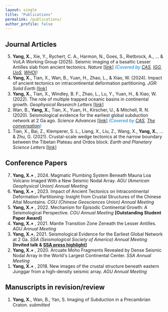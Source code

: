 ```yaml
---
layout: single
title: "Publications"
permalink: /publications/
author_profile: false
---
```


<h2> Journal Articles</h2>

<ol>
  <li value="5"><strong>Yang, X.</strong>, Xie, Y., Rychert, C. A., Harmon, N., Goes, S., Rietbrock, A., ... & VoiLA Working Group (2025). Seismic imaging of a basaltic Lesser Antilles slab from ancient tectonics. <em>Nature</em> <a href="https://www.nature.com/articles/s41586-025-08754-0">[link]</a> <em style="color: #007acc;">(Covered by <a href="https://english.cas.cn/newsroom/research_news/earth/202504/t20250407_909539.shtml">CAS</a>, <a href="http://english.igg.cas.cn/rh/rp/202504/t20250407_909536.html">IGG</a>, <a href="https://www.southampton.ac.uk/smmi/news/2025/04/sink-or-swim-the-fate-of-sinking-tectonic-plates-depends-on-their-ancient-tectonic-histories.page">UoS</a>, <a href="https://www.whoi.edu/press-room/news-release/sink-or-swim-the-fate-of-sinking-tectonic-plates-depends-on-their-ancient-tectonic-histories/">WHOI</a>)</em></li>

  <li value="4"><strong>Yang, X.</strong>, Tian, X., Wan, B., Yuan, H., Zhao, L., & Xiao, W. (2024). Impact of ancient tectonics on intracontinental deformation partitioning. <em>JGR: Solid Earth</em> <a href="https://agupubs.onlinelibrary.wiley.com/doi/full/10.1029/2023JB027949">[link]</a></li>

  <li value="3"><strong>Yang, X.</strong>, Tian, X., Windley, B. F., Zhao, L., Lu, Y., Yuan, H., & Xiao, W. (2022). The role of multiple trapped oceanic basins in continental growth. <em>Geophysical Research Letters</em> <a href="https://agupubs.onlinelibrary.wiley.com/doi/full/10.1029/2022GL098548">[link]</a></li>

  <li value="2">Wan, B., <strong>Yang, X.</strong>, Tian, X., Yuan, H., Kirscher, U., & Mitchell, R. N. (2020). Seismological evidence for the earliest global subduction network at 2 Ga ago. <em>Science Advances</em> <a href="https://www.science.org/doi/full/10.1126/sciadv.abc5491">[link]</a>  <em style="color: #007acc;">(Covered by <a href="https://english.cas.cn/newsroom/research_news/earth/202008/t20200806_241507.shtml">CAS</a>, <a href="https://theconversation.com/in-northern-china-scientists-have-found-what-may-be-the-2-billion-year-old-birthmarks-of-earths-first-supercontinent-143846">The conversation</a>)</em></li>

  <li value="1">Tian, X., Bai, Z., Klemperer, S. L., Liang, X., Liu, Z., Wang, X., <strong>Yang, X.</strong>, ... & Zhu, G. (2021). Crustal-scale wedge tectonics at the narrow boundary between the Tibetan Plateau and Ordos block. <em>Earth and Planetary Science Letters</em> <a href="https://www.sciencedirect.com/science/article/pii/S0012821X20306440">[link]</a></li>
</ol>



<h2> Conference Papers</h2>

<ol>
  <li value="7"><strong>Yang, X.+ </strong>, 2024. Magmatic Plumbing System Beneath Mauna Loa Volcano Imaged With a New Seismic Nodal Array. <em>AGU (American Geophysical Union) Annual Meeting</em></li> 
  <li value="6"><strong>Yang, X.+ </strong>, 2023. Impact of Ancient Tectonics on Intracontinental Deformation Partitioning: Insight from Crustal Structures of the Chinese Altai Mountains. <em> CGU (Chinese Geosciences Union) Annual Meeting</em></li>
  <li value="5"><strong>Yang, X.+ </strong>, 2022. Mechanism for Episodic Continental Growth: A Seismological Perspective. <em> CGU Annual Meeting</em> <strong>[Outstanding Student Paper Award]</strong></li>
  <li value="4"><strong>Yang, X.+ </strong>, 2021. Mantle Transition Zone Zeneath the Lesser Antilles. <em> AGU Annual Meeting</em></li>
  <li value="3"><strong>Yang, X.+</strong>, 2021. Seismological Evidence for the Earliest Global Network at 2 Ga. <em>SSA (Seismological Society of America) Annual Meeting</em> <strong>[Invited talk & <a href="https://www.seismosoc.org/news/seismic-signs-of-earliest-subduction-network-found-in-china/">SSA press highlight</a>]</strong></li>
  <li value="2"><strong>Yang, X.+ </strong>, 2020. Arcuate Moho Fragments Revealed by Dense Seismic Nodal Array in the World's Largest Continental Center. <em> SSA Annual Meeting</em></li>
  <li value="1"><strong>Yang, X.+ </strong>, 2018. New images of the crustal structure beneath eastern Junggar from a high-density seismic array. <em> AGU Annual Meeting</em></li>
</ol>


<h2>Manuscripts in revision/review</h2>

<ol>
  <li value="1"><strong>Yang, X.</strong>, Wan, B., Yan, S. Imaging of Subduction in a Precambrian Craton. <em> submitted</em></li>
</ol>    
    

